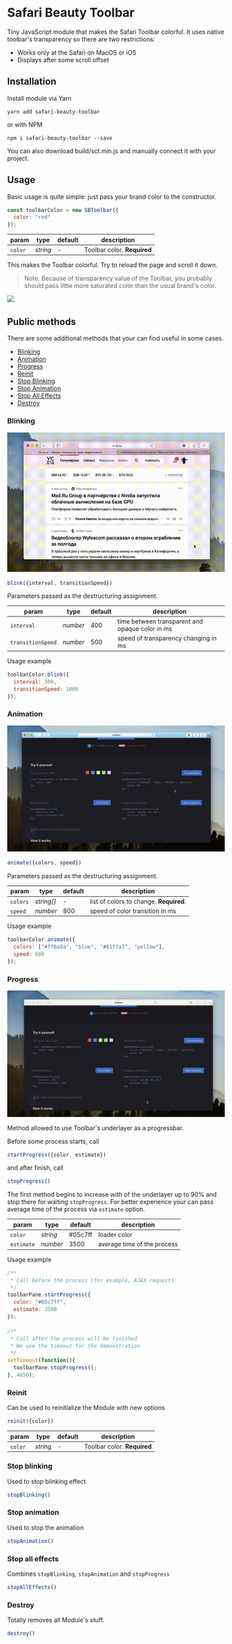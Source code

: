 # Safari Beauty Toolbar

Tiny JavaScript module that makes the Safari Toolbar colorful. It uses native toolbar's transparency so there are two restrictions:

- Works only at the Safari on MacOS or iOS
- Displays after some scroll offset

## Installation

Install module via Yarn

```shell
yarn add safari-beauty-toolbar
```

or with NPM

```shell
npm i safari-beauty-toolbar --save
```

You can also download build/sct.min.js and manually connect it with your project.

## Usage 

Basic usage is quite simple: just pass your brand color to the constructor.

```js
const toolbarColor = new SBToolbar({
  color: "red"
});
```

param | type | default | description
-- | -- | -- | --
`color` | _string_ | - | Toolbar color. **Required**

This makes the Toolbar colorful. Try to reload the page and scroll it down.  

> Note. Because of transparency value of the Toolbar, you probably should pass little more saturated color than the usual brand's color.

![](https://leonardo.osnova.io/8e15790a-ed96-6013-dabf-6b71836f020e/-/format/gif/)

## Public methods

There are some additional methods that your can find useful in some cases.

- [Blinking](#blinking)
- [Animation](#animation)
- [Progress](#progress)
- [Reinit](#reinit)
- [Stop Blinking](#stop-blinking)
- [Stop Animation](#stop-animation)
- [Stop All Effects](#stop-all-effects)
- [Destroy](#destroy)


### Blinking

![](/demo/assets/sbt-blink.gif)

```js
blink({interval, transitionSpeed})

```

Parameters passed as the destructuring assignment.

param | type | default | description
-- | -- | -- | --
`interval` | _number_ | 400 | time between transparent and opaque color in ms
`transitionSpeed` | _number_ | 500 | speed of transparency changing in ms

Usage example

```js
toolbarColor.blink({
  interval: 300,
  transitionSpeed: 1000
});
```

### Animation

![](/demo/assets/sbt-animate.gif)

```js
animate({colors, speed})

```

Parameters passed as the destructuring assignment.

param | type | default | description
-- | -- | -- | --
`colors` | _string[]_ | - | list of colors to change. **Required**.
`speed` | _number_ | 800 | speed of color transition in ms

Usage example

```js
toolbarColor.animate({
  colors: ["#ff0a8a", "blue", "#61ffa7", "yellow"],
  speed: 600
});
```

### Progress

![](/demo/assets/sbt-progress.gif)

Method allowed to use Toolbar's underlayer as a progressbar.

Before some process starts, call 

```js
startProgress({color, estimate})

```

and after finish, call 

```js
stopProgress() 
```

The first method begins to increase with of the underlayer up to 90% and stop there for waiting `stopProgress`. 
For better experience your can pass average time of the process via `estimate` option.  

param | type | default | description
-- | -- | -- | --
`color` | _string_ | #05c7ff | loader color
`estimate` | _number_ | 3500 | average time of the process

Usage example

```js
/**
 * Call before the process (for example, AJAX request)
 */
toolbarPane.startProgress({
  color: "#05c7ff",
  estimate: 3500
});

/**
 * Call after the process will be finished
 * We use the timeout for the demonstration
 */
setTimeout(function(){
  toolbarPane.stopProgress();
}, 4850);
```


### Reinit

Can be used to reinitialize the Module with new options

```js
reinit({color}) 
```

param | type | default | description
-- | -- | -- | --
`color` | _string_ | - | Toolbar color. **Required**


### Stop blinking

Used to stop blinking effect

```js
stopBlinking() 
```


### Stop animation

Used to stop the animation

```js
stopAnimation() 
```


### Stop all effects

Combines `stopBlinking`, `stopAnimation` and `stopProgress` 

```js
stopAllEffects() 
```


### Destroy

Totally removes all Module's stuff.

```js
destroy() 
```


